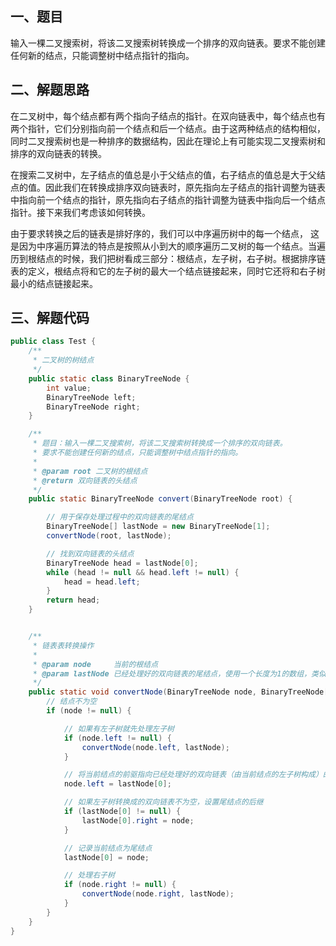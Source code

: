 ## 一、题目

输入一棵二叉搜索树，将该二叉搜索树转换成一个排序的双向链表。要求不能创建任何新的结点，只能调整树中结点指针的指向。

## 二、解题思路

在二叉树中，每个结点都有两个指向子结点的指针。在双向链表中，每个结点也有两个指针，它们分别指向前一个结点和后一个结点。由于这两种结点的结构相似，同时二叉搜索树也是一种排序的数据结构，因此在理论上有可能实现二叉搜索树和排序的双向链表的转换。

在搜索二叉树中，左子结点的值总是小于父结点的值，右子结点的值总是大于父结点的值。因此我们在转换成排序双向链表时，原先指向左子结点的指针调整为链表中指向前一个结点的指针，原先指向右子结点的指针调整为链表中指向后一个结点指针。接下来我们考虑该如何转换。

由于要求转换之后的链表是排好序的，我们可以中序遍历树中的每一个结点， 这是因为中序遍历算法的特点是按照从小到大的顺序遍历二叉树的每一个结点。当遍历到根结点的时候，我们把树看成三部分：根结点，左子树，右子树。根据排序链表的定义，根结点将和它的左子树的最大一个结点链接起来，同时它还将和右子树最小的结点链接起来。

## 三、解题代码

```java
public class Test {
    /**
     * 二叉树的树结点
     */
    public static class BinaryTreeNode {
        int value;
        BinaryTreeNode left;
        BinaryTreeNode right;
    }

    /**
     * 题目：输入一棵二叉搜索树，将该二叉搜索树转换成一个排序的双向链表。
     * 要求不能创建任何新的结点，只能调整树中结点指针的指向。
     *
     * @param root 二叉树的根结点
     * @return 双向链表的头结点
     */
    public static BinaryTreeNode convert(BinaryTreeNode root) {

        // 用于保存处理过程中的双向链表的尾结点
        BinaryTreeNode[] lastNode = new BinaryTreeNode[1];
        convertNode(root, lastNode);

        // 找到双向链表的头结点
        BinaryTreeNode head = lastNode[0];
        while (head != null && head.left != null) {
            head = head.left;
        }
        return head;
    }


    /**
     * 链表表转换操作
     *
     * @param node     当前的根结点
     * @param lastNode 已经处理好的双向链表的尾结点，使用一个长度为1的数组，类似C++中的二级指针
     */
    public static void convertNode(BinaryTreeNode node, BinaryTreeNode[] lastNode) {
        // 结点不为空
        if (node != null) {

            // 如果有左子树就先处理左子树
            if (node.left != null) {
                convertNode(node.left, lastNode);
            }

            // 将当前结点的前驱指向已经处理好的双向链表（由当前结点的左子树构成）的尾结点
            node.left = lastNode[0];

            // 如果左子树转换成的双向链表不为空，设置尾结点的后继
            if (lastNode[0] != null) {
                lastNode[0].right = node;
            }

            // 记录当前结点为尾结点
            lastNode[0] = node;

            // 处理右子树
            if (node.right != null) {
                convertNode(node.right, lastNode);
            }
        }
    }
}
```



